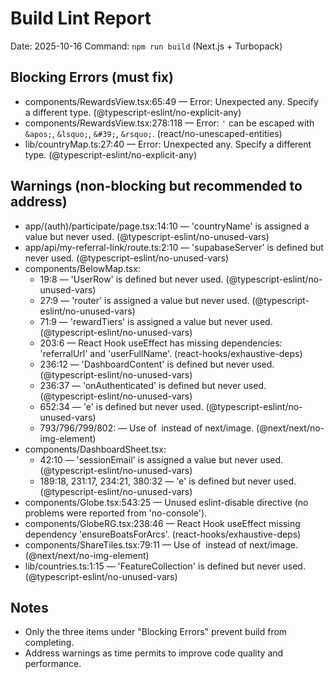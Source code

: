 # Build Lint Report

Date: 2025-10-16
Command: `npm run build` (Next.js + Turbopack)

## Blocking Errors (must fix)
- components/RewardsView.tsx:65:49 — Error: Unexpected any. Specify a different type. (@typescript-eslint/no-explicit-any)
- components/RewardsView.tsx:278:118 — Error: `'` can be escaped with `&apos;`, `&lsquo;`, `&#39;`, `&rsquo;`. (react/no-unescaped-entities)
- lib/countryMap.ts:27:40 — Error: Unexpected any. Specify a different type. (@typescript-eslint/no-explicit-any)

## Warnings (non-blocking but recommended to address)
- app/(auth)/participate/page.tsx:14:10 — 'countryName' is assigned a value but never used. (@typescript-eslint/no-unused-vars)
- app/api/my-referral-link/route.ts:2:10 — 'supabaseServer' is defined but never used. (@typescript-eslint/no-unused-vars)
- components/BelowMap.tsx:
  - 19:8 — 'UserRow' is defined but never used. (@typescript-eslint/no-unused-vars)
  - 27:9 — 'router' is assigned a value but never used. (@typescript-eslint/no-unused-vars)
  - 71:9 — 'rewardTiers' is assigned a value but never used. (@typescript-eslint/no-unused-vars)
  - 203:6 — React Hook useEffect has missing dependencies: 'referralUrl' and 'userFullName'. (react-hooks/exhaustive-deps)
  - 236:12 — 'DashboardContent' is defined but never used. (@typescript-eslint/no-unused-vars)
  - 236:37 — 'onAuthenticated' is defined but never used. (@typescript-eslint/no-unused-vars)
  - 652:34 — 'e' is defined but never used. (@typescript-eslint/no-unused-vars)
  - 793/796/799/802: — Use of <img> instead of next/image. (@next/next/no-img-element)
- components/DashboardSheet.tsx:
  - 42:10 — 'sessionEmail' is assigned a value but never used. (@typescript-eslint/no-unused-vars)
  - 189:18, 231:17, 234:21, 380:32 — 'e' is defined but never used. (@typescript-eslint/no-unused-vars)
- components/Globe.tsx:543:25 — Unused eslint-disable directive (no problems were reported from 'no-console').
- components/GlobeRG.tsx:238:46 — React Hook useEffect missing dependency 'ensureBoatsForArcs'. (react-hooks/exhaustive-deps)
- components/ShareTiles.tsx:79:11 — Use of <img> instead of next/image. (@next/next/no-img-element)
- lib/countries.ts:1:15 — 'FeatureCollection' is defined but never used. (@typescript-eslint/no-unused-vars)

## Notes
- Only the three items under "Blocking Errors" prevent build from completing.
- Address warnings as time permits to improve code quality and performance.


